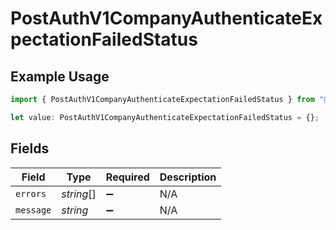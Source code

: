 # PostAuthV1CompanyAuthenticateExpectationFailedStatus

## Example Usage

```typescript
import { PostAuthV1CompanyAuthenticateExpectationFailedStatus } from "@dhaba/safepay-ts/models/operations";

let value: PostAuthV1CompanyAuthenticateExpectationFailedStatus = {};
```

## Fields

| Field              | Type               | Required           | Description        |
| ------------------ | ------------------ | ------------------ | ------------------ |
| `errors`           | *string*[]         | :heavy_minus_sign: | N/A                |
| `message`          | *string*           | :heavy_minus_sign: | N/A                |